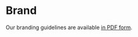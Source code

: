 ---
---

# Brand

Our branding guidelines are available [in PDF form](/files/branding-guide-0.1.333df).

